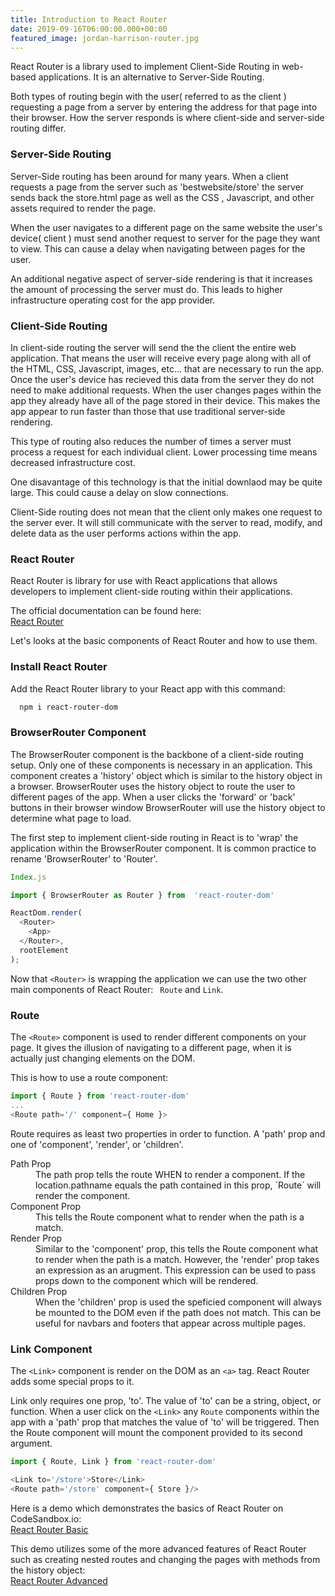 ```yaml
---
title: Introduction to React Router
date: 2019-09-16T06:00:00.000+00:00
featured_image: jordan-harrison-router.jpg
---
```


React Router is a library used to implement Client-Side Routing in web-based applications. It is an alternative to Server-Side Routing.  

Both types of routing begin with the user( referred to as the client ) requesting a page from a server by entering the address for that page into their browser. How the server responds is where client-side and server-side routing differ.  

### Server-Side Routing  

Server-Side routing has been around for many years. When a client requests a page from the server such as 'bestwebsite/store' the server sends back the store.html page as well as the CSS , Javascript, and other assets required to render the page.  

When the user navigates to a different page on the same website the user's device( client ) must send another request to server for the page they want to view. This can cause a delay when navigating between pages for the user. 

An additional negative aspect of server-side rendering is that it increases the amount of processing the server must do. This leads to higher infrastructure operating cost for the  app provider.

### Client-Side Routing

In client-side routing the server will send the  the client the entire web application. That means the user will receive every page along with all of the HTML, CSS, Javascript, images, etc... that are necessary to run the app. Once the user's device has recieved this data from the server they do not need to make additional requests. When the user changes pages within the app  they already have all of the page stored in their device. This makes the app appear to run faster than those that use traditional server-side rendering.  

This type of routing also reduces the number of times a server must process a request for each individual client. Lower processing time means decreased infrastructure cost.  

One disavantage of this technology is that the initial downlaod may be quite large. This could cause a delay on slow connections.  

Client-Side routing does not mean that the client only makes one request to the server ever. It will still communicate with the server to read, modify, and delete data as the user performs actions within the app.  

### React Router  

React Router is library for use with React applications that allows developers to implement client-side routing within their applications.  

The official documentation can be found here:  
[ React Router ](https://reacttraining.com/react-router/web/example/basic)

Let's looks at the basic components of React Router and how to use them.

### Install React Router  

Add the React Router library to your React app with this command:  

```sh
  npm i react-router-dom
```     

### BrowserRouter Component  

The BrowserRouter component is the backbone of a client-side routing setup. Only one of these components is necessary in an application. This component creates a 'history' object which is similar to the history object in a browser. BrowserRouter uses the history object to route the user to different pages of the app. When a user clicks the 'forward' or 'back' buttons in their browser window BrowserRouter will use the history object to determine what page to load.  

The first step to implement client-side routing in React is to 'wrap' the application within the BrowserRouter component. It is common practice to rename 'BrowserRouter' to 'Router'.  

```js
Index.js  

import { BrowserRouter as Router } from  'react-router-dom'

ReactDom.render(
  <Router>
    <App>
  </Router>,
  rootElement
);
```

Now that `<Router>` is wrapping the application we can use the two other main components of React Router: ` Route` and `Link`.

### Route  

The `<Route>` component is used to render different components on your page. It gives the illusion of navigating to a different page, when it is actually just changing elements on the DOM.  

This is how to use a route component:  


```js
import { Route } from 'react-router-dom'
...
<Route path='/' component={ Home }>
```  

Route requires as least two properties in order to function. A 'path' prop and one of 'component', 'render', or 'children'.  
<dl>
<dt>
Path Prop</dt>
<dd>The path prop tells the route WHEN to render a component. If the location.pathname equals the path contained in this prop, `Route` will render the component.</dd> 

  <dt>Component Prop</dt>
  <dd>This tells the Route component what to render when the path is a match. </dd> 


  <dt>Render Prop</dt>
   <dd>Similar to the 'component' prop, this tells the Route component what to render when the path is a match. However, the 'render' prop takes an expression as an arugment. This expression can be used to pass props down to the component which will be rendered.</dd>   

  <dt>Children Prop</dt>
<dd>When the 'children' prop is used the speficied component will always be mounted to the DOM even if the path does not match. This can be useful for navbars and footers that appear across multiple pages.</dd> 
</dl>  


### Link Component  

The `<Link>` component is render on the DOM as an `<a>` tag. React Router adds some special props to it.

Link only requires one prop, 'to'. The value of 'to' can be a string, object, or function. When a user click on the `<Link>` any `Route` components within the app with a 'path' prop that matches the value of 'to' will be triggered. Then the Route component will mount the component provided to its second argument.

```js
import { Route, Link } from 'react-router-dom'

<Link to='/store'>Store</Link>
<Route path='/store' component={ Store }/>

```  

Here is a demo which demonstrates the basics of React Router on CodeSandbox.io:  
[ React Router Basic ]( https://codesandbox.io/s/react-router-practice-xw2q6 )  


This demo utilizes some of the more advanced features of React Router such as creating nested routes and changing the pages with methods from the history object:  
[ React Router Advanced ]( https://codesandbox.io/s/react-router-avengers-demo-3spo9)  
